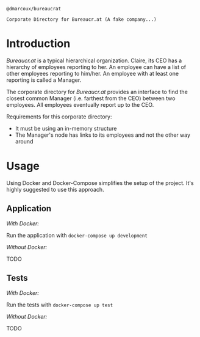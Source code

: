 ```
@dmarcoux/bureaucrat

Corporate Directory for Bureaucr.at (A fake company...)
```

# Introduction

*Bureaucr.at* is a typical hierarchical organization. Claire, its CEO has a
hierarchy of employees reporting to her. An employee can have a list of other
employees reporting to him/her. An employee with at least one reporting is
called a Manager.

The corporate directory for *Bureaucr.at* provides an interface to find the
closest common Manager (i.e. farthest from the CEO) between two employees. All
employees eventually report up to the CEO.

Requirements for this corporate directory:

- It must be using an in-memory structure
- The Manager's node has links to its employees and not the other way around

# Usage

Using Docker and Docker-Compose simplifies the setup of the project. It's highly
suggested to use this approach.

## Application

*With Docker:*

Run the application with `docker-compose up development`

*Without Docker:*

TODO

## Tests

*With Docker:*

Run the tests with `docker-compose up test`

*Without Docker:*

TODO
